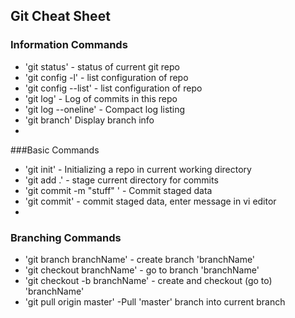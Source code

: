 ## Git Cheat Sheet

### Information Commands
* 'git status' - status of current git repo
* 'git config -l' - list configuration of repo
* 'git config --list' - list configuration of repo
* 'git log' - Log of commits in this repo
* 'git log --oneline' - Compact log listing
* 'git branch' Display branch info
*


###Basic Commands
* 'git init' - Initializing a repo in current working directory
* 'git add .' - stage current directory for commits
* 'git commit -m "stuff" ' - Commit staged data
* 'git commit' - commit staged data, enter message in vi editor
*

### Branching Commands
* 'git branch branchName' - create branch 'branchName'
* 'git checkout branchName' - go to branch 'branchName'
* 'git checkout -b branchName'  - create and checkout (go to) 'branchName'
* 'git pull origin master' -Pull 'master' branch into current branch
